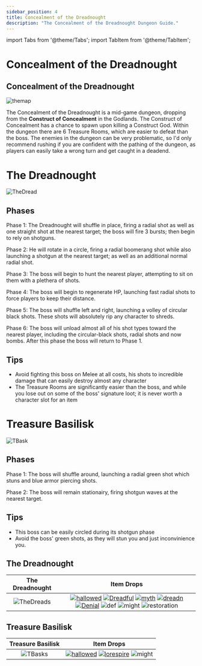 ```yaml
---
sidebar_position: 4
title: Concealment of the Dreadnought
description: "The Concealment of the Dreadnought Dungeon Guide."
---
```


import Tabs from '@theme/Tabs';
import TabItem from '@theme/TabItem';

# Concealment of the Dreadnought

<Tabs>
  <TabItem value="The Dungeon" label="The Dungeon" default>

## Concealment of the Dreadnought

![themap](https://cdn.discordapp.com/attachments/953134990428868629/1028900731501162546/concealmap.png)

The Concealment of the Dreadnought is a mid-game dungeon, dropping from the **Construct of Concealment** in the Godlands. The Construct of Concealment has a chance to spawn upon killing a Construct God. Within the dungeon there are 6 Treasure Rooms, which are easier to defeat than the boss. The enemies in the dungeon can be very problematic, so I'd only recommend rushing if you are confident with the pathing of the dungeon, as players can easily take a wrong turn and get caught in a deadend.

  </TabItem>
  <TabItem value="The Boss" label="The Boss">

# The Dreadnought

![TheDread](https://cdn.discordapp.com/attachments/953134990428868629/1028901114885718066/Dreadnoughtboss.png)

## Phases

Phase 1: The Dreadnought will shuffle in place, firing a radial shot as well as one straight shot at the nearest target; the boss will fire 3 bursts; then begin to rely on shotguns.

Phase 2: He will rotate in a circle, firing a radial boomerang shot while also launching a shotgun at the nearest target; as well as an additional normal radial shot.

Phase 3: The boss will begin to hunt the nearest player, attempting to sit on them with a plethera of shots.

Phase 4: The boss will begin to regenerate HP, launching fast radial shots to force players to keep their distance.

Phase 5: The boss will shuffle left and right, launching a volley of circular black shots. These shots will absolutely rip any character to shreds.

Phase 6: The boss will unload almost all of his shot types toward the nearest player, including the circular-black shots, radial shots and now bombs. After this phase the boss will return to Phase 1.

## Tips

<ul>
<li>Avoid fighting this boss on Melee at all costs, his shots to incredible damage that can easily destroy almost any character</li>

<li>The Treasure Rooms are significantly easier than the boss, and while you lose out on some of the boss' signature loot; it is never worth a character slot for an item</li>
</ul>

  </TabItem>
  <TabItem value="Treasure Rooms" label="Treasure Rooms">

# Treasure Basilisk

![TBask](https://cdn.discordapp.com/attachments/953134990428868629/1028901486698168390/treasurebasilisk.png)

## Phases

Phase 1: The boss will shuffle around, launching a radial green shot which stuns and blue armor piercing shots.

Phase 2: The boss will remain stationairy, firing shotgun waves at the nearest target.

## Tips

<ul>
<li>This boss can be easily circled during its shotgun phase</li>

<li>Avoid the boss' green shots, as they will stun you and just inconvinience you.</li>
</ul>

  </TabItem>
  <TabItem value="Item Drops" label="Item Drops">

## The Dreadnought

The Dreadnought            |  Item Drops
:-------------------------:|:-------------------------:
![TheDreads](https://cdn.discordapp.com/attachments/953134990428868629/1028901114885718066/Dreadnoughtboss.png)  | [![hallowed](https://vwiki.valorserver.com/api/item/picture/hallowed%20shield)](https://wiki.valorserver.com/docs/items/abilities/shield/legendary/hallowed_shield) [![Dreadful](https://vwiki.valorserver.com/api/item/picture/bow%20of%20dreadful%20reign)](https://wiki.valorserver.com/docs/items/weapons/bows/ut/bow_of_dreadful_reign) [![myth](https://vwiki.valorserver.com/api/item/picture/mythical%20basilisk%20venom)](https://wiki.valorserver.com/docs/items/abilities/poisons/ut/mythical_basilisk_venom) [![dreadn](https://vwiki.valorserver.com/api/item/picture/rally%20of%20the%20dreadnought)](https://wiki.valorserver.com/docs/items/weapons/swords/ut/rally_of_the_dreadnought) [![Denial](https://cdn.discordapp.com/attachments/953134990428868629/1028899472077500418/unknown.png)](https://wiki.valorserver.com/docs/items/abilities/quivers/ut/quiver_of_denial) ![def](https://i.imgur.com/xSXLjme.png) ![might](https://vwiki.valorserver.com/api/item/picture/potion%20of%20might) ![restoration](https://vwiki.valorserver.com/api/item/picture/potion%20of%20restoration)

## Treasure Basilisk

Treasure Basilisk          |  Item Drops
:-------------------------:|:-------------------------:
![TBasks](https://cdn.discordapp.com/attachments/953134990428868629/1028901486698168390/treasurebasilisk.png)  |  [![hallowed](https://vwiki.valorserver.com/api/item/picture/hallowed%20shield)](https://wiki.valorserver.com/docs/items/abilities/shield/legendary/hallowed_shield) [![lorespire](https://vwiki.valorserver.com/api/item/picture/lorespire%20robe)](https://wiki.valorserver.com/docs/items/armors/robes/ut/lorespire_robe) ![might](https://vwiki.valorserver.com/api/item/picture/potion%20of%20might)

  </TabItem>
</Tabs>
